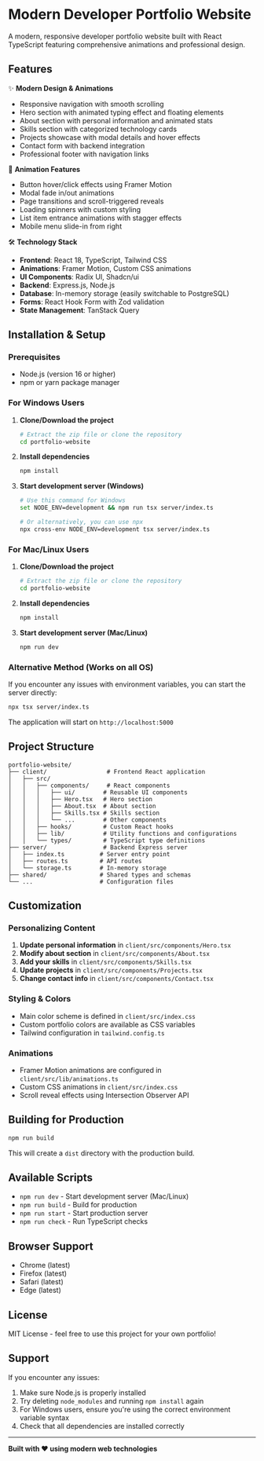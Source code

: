 # Modern Developer Portfolio Website

A modern, responsive developer portfolio website built with React TypeScript featuring comprehensive animations and professional design.

## Features

✨ **Modern Design & Animations**
- Responsive navigation with smooth scrolling
- Hero section with animated typing effect and floating elements
- About section with personal information and animated stats
- Skills section with categorized technology cards
- Projects showcase with modal details and hover effects
- Contact form with backend integration
- Professional footer with navigation links

🎨 **Animation Features**
- Button hover/click effects using Framer Motion
- Modal fade in/out animations
- Page transitions and scroll-triggered reveals
- Loading spinners with custom styling
- List item entrance animations with stagger effects
- Mobile menu slide-in from right

🛠 **Technology Stack**
- **Frontend**: React 18, TypeScript, Tailwind CSS
- **Animations**: Framer Motion, Custom CSS animations
- **UI Components**: Radix UI, Shadcn/ui
- **Backend**: Express.js, Node.js
- **Database**: In-memory storage (easily switchable to PostgreSQL)
- **Forms**: React Hook Form with Zod validation
- **State Management**: TanStack Query

## Installation & Setup

### Prerequisites
- Node.js (version 16 or higher)
- npm or yarn package manager

### For Windows Users

1. **Clone/Download the project**
   ```bash
   # Extract the zip file or clone the repository
   cd portfolio-website
   ```

2. **Install dependencies**
   ```bash
   npm install
   ```

3. **Start development server (Windows)**
   ```bash
   # Use this command for Windows
   set NODE_ENV=development && npm run tsx server/index.ts
   
   # Or alternatively, you can use npx
   npx cross-env NODE_ENV=development tsx server/index.ts
   ```

### For Mac/Linux Users

1. **Clone/Download the project**
   ```bash
   # Extract the zip file or clone the repository
   cd portfolio-website
   ```

2. **Install dependencies**
   ```bash
   npm install
   ```

3. **Start development server (Mac/Linux)**
   ```bash
   npm run dev
   ```

### Alternative Method (Works on all OS)

If you encounter any issues with environment variables, you can start the server directly:

```bash
npx tsx server/index.ts
```

The application will start on `http://localhost:5000`

## Project Structure

```
portfolio-website/
├── client/                 # Frontend React application
│   ├── src/
│   │   ├── components/     # React components
│   │   │   ├── ui/        # Reusable UI components
│   │   │   ├── Hero.tsx   # Hero section
│   │   │   ├── About.tsx  # About section
│   │   │   ├── Skills.tsx # Skills section
│   │   │   └── ...        # Other components
│   │   ├── hooks/         # Custom React hooks
│   │   ├── lib/           # Utility functions and configurations
│   │   └── types/         # TypeScript type definitions
├── server/                # Backend Express server
│   ├── index.ts          # Server entry point
│   ├── routes.ts         # API routes
│   └── storage.ts        # In-memory storage
├── shared/               # Shared types and schemas
└── ...                   # Configuration files
```

## Customization

### Personalizing Content

1. **Update personal information** in `client/src/components/Hero.tsx`
2. **Modify about section** in `client/src/components/About.tsx`
3. **Add your skills** in `client/src/components/Skills.tsx`
4. **Update projects** in `client/src/components/Projects.tsx`
5. **Change contact info** in `client/src/components/Contact.tsx`

### Styling & Colors

- Main color scheme is defined in `client/src/index.css`
- Custom portfolio colors are available as CSS variables
- Tailwind configuration in `tailwind.config.ts`

### Animations

- Framer Motion animations are configured in `client/src/lib/animations.ts`
- Custom CSS animations in `client/src/index.css`
- Scroll reveal effects using Intersection Observer API

## Building for Production

```bash
npm run build
```

This will create a `dist` directory with the production build.

## Available Scripts

- `npm run dev` - Start development server (Mac/Linux)
- `npm run build` - Build for production
- `npm run start` - Start production server
- `npm run check` - Run TypeScript checks

## Browser Support

- Chrome (latest)
- Firefox (latest)
- Safari (latest)
- Edge (latest)

## License

MIT License - feel free to use this project for your own portfolio!

## Support

If you encounter any issues:
1. Make sure Node.js is properly installed
2. Try deleting `node_modules` and running `npm install` again
3. For Windows users, ensure you're using the correct environment variable syntax
4. Check that all dependencies are installed correctly

---

**Built with ❤️ using modern web technologies**